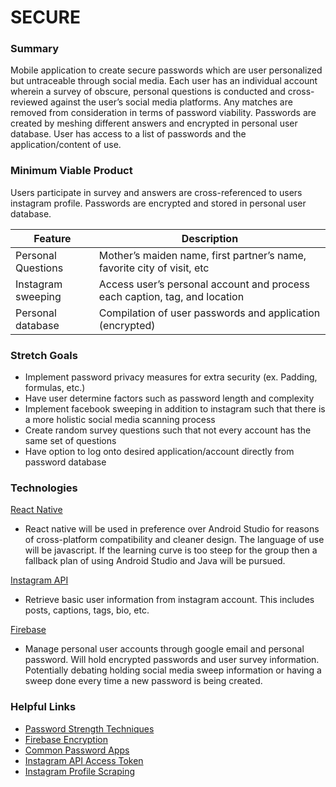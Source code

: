 # SECURE

### Summary

Mobile application to create secure passwords which are user personalized but untraceable through social media. Each user has an individual account wherein a survey of obscure, personal questions is conducted and cross-reviewed against the user’s social media platforms. Any matches are removed from consideration in terms of password viability. Passwords are created by meshing different answers and encrypted in personal user database. User has access to a list of passwords and the application/content of use.

### Minimum Viable Product

Users participate in survey and answers are cross-referenced to users instagram profile. Passwords are encrypted and stored in personal user database.

| Feature | Description |
| ------- | ----------- |
| Personal Questions | Mother’s maiden name, first partner’s name, favorite city of visit, etc |
| Instagram sweeping | Access user’s personal account and process each caption, tag, and location |
| Personal database | Compilation of user passwords and application (encrypted) |

### Stretch Goals

  - Implement password privacy measures for extra security (ex. Padding, formulas, etc.)
  - Have user determine factors such as password length and complexity
  - Implement facebook sweeping in addition to instagram such that there is a more holistic social media scanning process
  - Create random survey questions such that not every account has the same set of questions
  - Have option to log onto desired application/account directly from password database
  
### Technologies

[React Native](https://codeburst.io/setting-up-development-environment-using-react-native-on-windows-dd240e69f776)
  - React native will be used in preference over Android Studio for reasons of cross-platform compatibility and cleaner design. The language of use will be javascript. If the learning curve is too steep for the group then a fallback plan of using Android Studio and Java will be pursued.
  
[Instagram API](https://rapidapi.com/blog/how-to-navigate-and-connect-to-instagrams-api/)
  - Retrieve basic user information from instagram account. This includes posts, captions, tags, bio, etc.
  
[Firebase](https://blog.jscrambler.com/integrating-firebase-with-react-native/)
  - Manage personal user accounts through google email and personal password. Will hold encrypted passwords and user survey information. Potentially debating holding social media sweep information or having a sweep done every time a new password is being created.

### Helpful Links

  - [Password Strength Techniques](https://breachalarm.com/creating-great-passwords)
  - [Firebase Encryption](https://stackoverflow.com/questions/38304258/how-to-encrypt-user-data-in-firebase)
  - [Common Password Apps](https://www.digitaltrends.com/computing/best-password-managers/)
  - [Instagram API Access Token](https://www.youtube.com/watch?v=WTBqQQN910A)
  - [Instagram Profile Scraping](https://www.youtube.com/watch?v=-ptpQ22t2j0)
